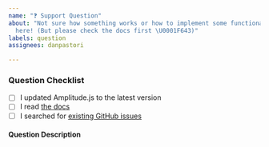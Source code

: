 ```yaml
---
name: "❓ Support Question"
about: "Not sure how something works or how to implement some functionality? Ask us
  here! (But please check the docs first \U0001F643)"
labels: question
assignees: danpastori

---
```


### Question Checklist
<!-- Be sure to mark these items with an 'x' to prove you did your homework. It should be like [x] (not [ x] or [x ]) -->
- [ ] I updated Amplitude.js to the latest version
- [ ] I read [the docs](https://521dimensions.com/open-source/amplitudejs/docs)
- [ ] I searched for [existing GitHub issues](https://github.com/521dimensions/amplitudejs/issues)

#### Question Description
<!-- Please include expected behavior and any relevant code samples with your question if possible -->
